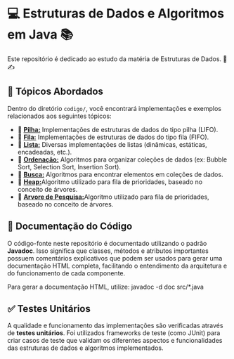 # 💻 Estruturas de Dados e Algoritmos em Java 📚

Este repositório é dedicado ao estudo da matéria de Estruturas de Dados. 📓✍️

## 📌 Tópicos Abordados

Dentro do diretório `codigo/`, você encontrará implementações e exemplos relacionados aos seguintes tópicos:

* 📁 [**Pilha:**](./codigo/pilha/) Implementações de estruturas de dados do tipo pilha (LIFO).
* 📁 [**Fila:**](./codigo/fila/) Implementações de estruturas de dados do tipo fila (FIFO).
* 📁 [**Lista:**](./codigo/lista/) Diversas implementações de listas (dinâmicas, estáticas, encadeadas, etc.).
* 📁 [**Ordenação:**](./codigo/ordenacao) Algoritmos para organizar coleções de dados (ex: Bubble Sort, Selection Sort, Insertion Sort).
* 📁 [**Busca:**](./codigo/busca) Algoritmos para encontrar elementos em coleções de dados.
* 📁 [**Heap:**](./codigo/heap)Algoritmo utilizado para fila de prioridades, baseado no conceito de árvores.
* 📁 [**Arvore de Pesquisa:**](./codigo/abp)Algoritmo utilizado para fila de prioridades, baseado no conceito de árvores.

## 📄 Documentação do Código

O código-fonte neste repositório é documentado utilizando o padrão **Javadoc**. Isso significa que classes, métodos e atributos importantes possuem comentários explicativos que podem ser usados para gerar uma documentação HTML completa, facilitando o entendimento da arquitetura e do funcionamento de cada componente.

Para gerar a documentação HTML, utilize: javadoc -d doc src/*.java

## ✅ Testes Unitários

A qualidade e funcionamento das implementações são verificadas através de **testes unitários**. Foi utilizados frameworks de teste (como JUnit) para criar casos de teste que validam os diferentes aspectos e funcionalidades das estruturas de dados e algoritmos implementados.
